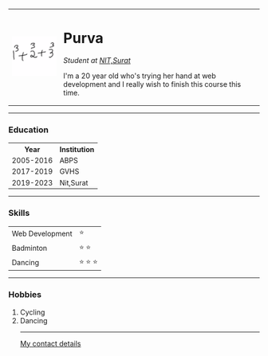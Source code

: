 
<html lang="en" dir="ltr">

<head>
  <meta charset="utf-8">
  <title>Purva Bhatt</title>
</head>

<body>
  <table cellspacing="20">
    <td><img src="dp.png" alt="This is Purva's Picture"></td>
    <td><h1>Purva</h1>
    <p><em>Student at <a href="https://www.svnit.ac.in/">NIT,Surat</a></em></p>
    <p>I'm a 20 year old who's trying her hand at web development and I really wish to finish this course this time.</p></td>
  </table>
  <hr size="6" color="black">
  <h3>Education</h3>
  <table cellspacing="10">
    <tr>
      <th>Year</th>
      <th>Institution</th>
    </tr>
    <tr>
      <td>2005-2016</td>
      <td>ABPS</td>
    </tr>
    <tr>
      <td>2017-2019</td>
      <td>GVHS</td>
    </tr>
    <tr>
      <td>2019-2023</td>
      <td>Nit,Surat</td>
    </tr>
  </table>
  <hr size="2" color="black">
  <h3>Skills</h3>
  <table cellspacing="10">
    <tr>
      <td>Web Development</td>
      <td>&#11088;</td>
    </tr>
    <tr>
      <td>Badminton</td>
      <td>&#11088; &#11088;</td>
    </tr>
    <tr>
      <td>Dancing</td>
      <td>&#11088; &#11088; &#11088;</td>
    </tr>
  </table>
  <hr size="2" color="black">
  <h3>Hobbies</h3>
  <ol>
    <li>Cycling</li>
    <li>Dancing</li>
  <hr size="2" color="black">
  <p><a href="contact details.html"> My contact details </a></p>

